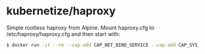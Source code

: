 # kubernetize/haproxy

Simple rootless haproxy from Alpine. Mount haproxy.cfg to /etc/haproxy/haproxy.cfg and then start with:

```sh
$ docker run -it --rm --cap-add CAP_NET_BIND_SERVICE --cap-add CAP_SYS_CHROOT ghcr.io/kubernetize/haproxy
```
